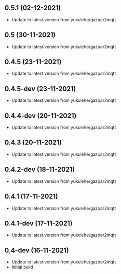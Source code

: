 
## 0.5.1 (02-12-2021)
- Update to latest version from yukulehe/gazpar2mqtt

## 0.5 (30-11-2021)
- Update to latest version from yukulehe/gazpar2mqtt

## 0.4.5 (23-11-2021)
- Update to latest version from yukulehe/gazpar2mqtt

## 0.4.5-dev (23-11-2021)
- Update to latest version from yukulehe/gazpar2mqtt

## 0.4.4-dev (20-11-2021)
- Update to latest version from yukulehe/gazpar2mqtt

## 0.4.3 (20-11-2021)
- Update to latest version from yukulehe/gazpar2mqtt

## 0.4.2-dev (18-11-2021)
- Update to latest version from yukulehe/gazpar2mqtt

## 0.4.1 (17-11-2021)
- Update to latest version from yukulehe/gazpar2mqtt

## 0.4.1-dev (17-11-2021)
- Update to latest version from yukulehe/gazpar2mqtt

## 0.4-dev (16-11-2021)
- Update to latest version from yukulehe/gazpar2mqtt
- Initial build

